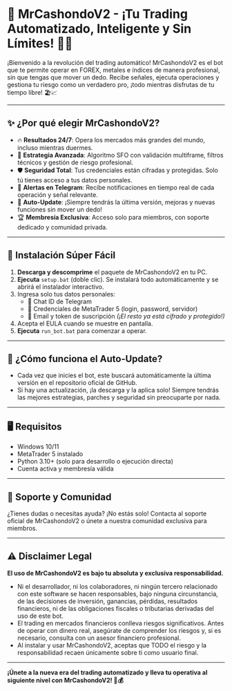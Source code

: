 
# 🚀 MrCashondoV2 - ¡Tu Trading Automatizado, Inteligente y Sin Límites! 💸🤖

¡Bienvenido a la revolución del trading automático! MrCashondoV2 es el bot que te permite operar en FOREX, metales e índices de manera profesional, sin que tengas que mover un dedo. Recibe señales, ejecuta operaciones y gestiona tu riesgo como un verdadero pro, ¡todo mientras disfrutas de tu tiempo libre! 🏖️📈

---

## ✨ ¿Por qué elegir MrCashondoV2?

- 🔥 **Resultados 24/7**: Opera los mercados más grandes del mundo, incluso mientras duermes.
- 🤖 **Estrategia Avanzada**: Algoritmo SFO con validación multiframe, filtros técnicos y gestión de riesgo profesional.
- 🛡️ **Seguridad Total**: Tus credenciales están cifradas y protegidas. Solo tú tienes acceso a tus datos personales.
- 📲 **Alertas en Telegram**: Recibe notificaciones en tiempo real de cada operación y señal relevante.
- 🔄 **Auto-Update**: ¡Siempre tendrás la última versión, mejoras y nuevas funciones sin mover un dedo!
- 🏆 **Membresía Exclusiva**: Acceso solo para miembros, con soporte dedicado y comunidad privada.

---

## 🚀 Instalación Súper Fácil
1. **Descarga y descomprime** el paquete de MrCashondoV2 en tu PC.
2. **Ejecuta** `setup.bat` (doble clic). Se instalará todo automáticamente y se abrirá el instalador interactivo.
3. Ingresa solo tus datos personales:
   - 📲 Chat ID de Telegram
   - 🔑 Credenciales de MetaTrader 5 (login, password, servidor)
   - 📧 Email y token de suscripción
   *(¡El resto ya está cifrado y protegido!)*
4. Acepta el EULA cuando se muestre en pantalla.
5. **Ejecuta** `run_bot.bat` para comenzar a operar.

---

## 🔄 ¿Cómo funciona el Auto-Update?

- Cada vez que inicies el bot, este buscará automáticamente la última versión en el repositorio oficial de GitHub.
- Si hay una actualización, ¡la descarga y la aplica solo! Siempre tendrás las mejores estrategias, parches y seguridad sin preocuparte por nada.

---

## 🖥️ Requisitos
- Windows 10/11
- MetaTrader 5 instalado
- Python 3.10+ (solo para desarrollo o ejecución directa)
- Cuenta activa y membresía válida

---

## 💬 Soporte y Comunidad
¿Tienes dudas o necesitas ayuda? ¡No estás solo! Contacta al soporte oficial de MrCashondoV2 o únete a nuestra comunidad exclusiva para miembros.

---

## ⚠️ Disclaimer Legal

**El uso de MrCashondoV2 es bajo tu absoluta y exclusiva responsabilidad.**

- Ni el desarrollador, ni los colaboradores, ni ningún tercero relacionado con este software se hacen responsables, bajo ninguna circunstancia, de las decisiones de inversión, ganancias, pérdidas, resultados financieros, ni de las obligaciones fiscales o tributarias derivadas del uso de este bot.
- El trading en mercados financieros conlleva riesgos significativos. Antes de operar con dinero real, asegúrate de comprender los riesgos y, si es necesario, consulta con un asesor financiero profesional.
- Al instalar y usar MrCashondoV2, aceptas que TODO el riesgo y la responsabilidad recaen únicamente sobre ti como usuario final.

---

**¡Únete a la nueva era del trading automatizado y lleva tu operativa al siguiente nivel con MrCashondoV2! 🚀💰**
